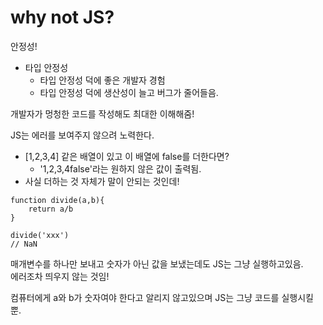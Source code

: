 # why not JS?

안정성!

-   타입 안정성
    -   타입 안정성 덕에 좋은 개발자 경험
    -   타입 안정성 덕에 생산성이 늘고 버그가 줄어들음.

개발자가 멍청한 코드를 작성해도 최대한 이해해줌!

JS는 에러를 보여주지 않으려 노력한다.

-   [1,2,3,4] 같은 배열이 있고 이 배열에 false를 더한다면?
    -   '1,2,3,4false'라는 원하지 않은 값이 출력됨.
-   사실 더하는 것 자체가 말이 안되는 것인데!

```
function divide(a,b){
    return a/b
}

divide('xxx')
// NaN
```

매개변수를 하나만 보내고 숫자가 아닌 값을 보냈는데도 JS는 그냥 실행하고있음. <br>에러조차 띄우지 않는 것임!

컴퓨터에게 a와 b가 숫자여야 한다고 알리지 않고있으며 JS는 그냥 코드를 실행시킬 뿐.
